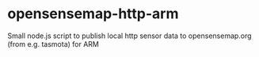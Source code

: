 # opensensemap-http-arm
Small node.js script to publish local http sensor data to opensensemap.org (from e.g. tasmota) for ARM
